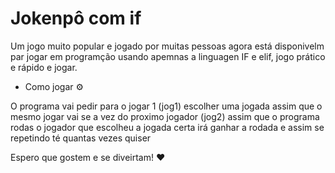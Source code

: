 # Jokenpô com if 

Um jogo muito popular e jogado por muitas pessoas agora está disponivelm par jogar em programção usando apemnas a linguagen
IF e elif, jogo prático e rápido e jogar.

 - Como jogar ⚙️

O programa vai pedir para o jogar 1 (jog1) escolher uma jogada assim que o mesmo jogar vai se a vez do proximo jogador (jog2)
assim que o programa rodas o jogador que escolheu a jogada certa irá ganhar a rodada e assim se repetindo té quantas vezes quiser 

Espero que gostem e se diveirtam! ❤ 
